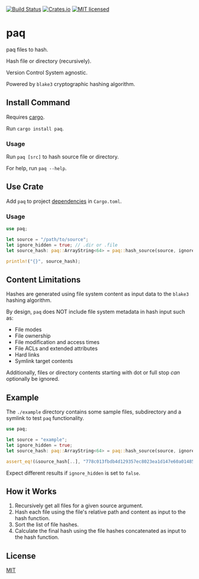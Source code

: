 [![Build Status](https://github.com/gregl83/paq/workflows/CI/badge.svg?branch=main)](https://github.com/gregl83/paq/actions?query=workflow%3ACI+branch%3Amain)
[![Crates.io](https://img.shields.io/crates/v/paq.svg)](https://crates.io/crates/paq)
[![MIT licensed](https://img.shields.io/badge/license-MIT-blue.svg)](https://github.com/gregl83/paq/blob/master/LICENSE)

# paq

paq files to hash.

Hash file or directory (recursively).

Version Control System agnostic.

Powered by `blake3` cryptographic hashing algorithm.

## Install Command

Requires [cargo](https://doc.rust-lang.org/cargo/getting-started/installation.html).

Run `cargo install paq`.

### Usage

Run `paq [src]` to hash source file or directory. 

For help, run `paq --help`.

## Use Crate

Add `paq` to project [dependencies](https://doc.rust-lang.org/cargo/reference/specifying-dependencies.html#specifying-dependencies-from-cratesio) in `Cargo.toml`.

### Usage

```rust
use paq;

let source = "/path/to/source";
let ignore_hidden = true; // .dir or .file
let source_hash: paq::ArrayString<64> = paq::hash_source(source, ignore_hidden);

println!("{}", source_hash);
```

## Content Limitations

Hashes are generated using file system content as input data to the `blake3` hashing algorithm.

By design, `paq` does NOT include file system metadata in hash input such as:

- File modes
- File ownership
- File modification and access times
- File ACLs and extended attributes
- Hard links
- Symlink target contents

Additionally, files or directory contents starting with dot or full stop *can* optionally be ignored.

## Example

The `./example` directory contains some sample files, subdirectory and a symlink to test `paq` functionality.

```rust
use paq;

let source = "example";
let ignore_hidden = true;
let source_hash: paq::ArrayString<64> = paq::hash_source(source, ignore_hidden);

assert_eq!(&source_hash[..], "778c013fbdb4d129357ec8023ea1d147e60a014858cfc2dd998af6c946e802a9");
```

Expect different results if `ignore_hidden` is set to `false`.

## How it Works

1. Recursively get all files for a given source argument.
2. Hash each file using the file's relative path and content as input to the hash function.
3. Sort the list of file hashes.
4. Calculate the final hash using the file hashes concatenated as input to the hash function.

## License

[MIT](LICENSE)
